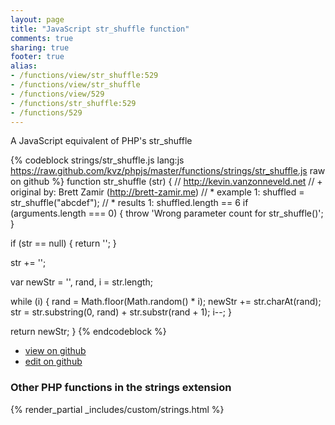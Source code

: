 ```yaml
---
layout: page
title: "JavaScript str_shuffle function"
comments: true
sharing: true
footer: true
alias:
- /functions/view/str_shuffle:529
- /functions/view/str_shuffle
- /functions/view/529
- /functions/str_shuffle:529
- /functions/529
---
```

<!-- Generated by Rakefile:build -->
A JavaScript equivalent of PHP's str_shuffle

{% codeblock strings/str_shuffle.js lang:js https://raw.github.com/kvz/phpjs/master/functions/strings/str_shuffle.js raw on github %}
function str_shuffle (str) {
  // http://kevin.vanzonneveld.net
  // +   original by: Brett Zamir (http://brett-zamir.me)
  // *     example 1: shuffled = str_shuffle("abcdef");
  // *     results 1: shuffled.length == 6
  if (arguments.length === 0) {
    throw 'Wrong parameter count for str_shuffle()';
  }

  if (str == null) {
    return '';
  }

  str += '';

  var newStr = '', rand, i = str.length;

  while (i) {
    rand = Math.floor(Math.random() * i);
    newStr += str.charAt(rand);
    str = str.substring(0, rand) + str.substr(rand + 1);
    i--;
  }

  return newStr;
}
{% endcodeblock %}

 - [view on github](https://github.com/kvz/phpjs/blob/master/functions/strings/str_shuffle.js)
 - [edit on github](https://github.com/kvz/phpjs/edit/master/functions/strings/str_shuffle.js)


### Other PHP functions in the strings extension
{% render_partial _includes/custom/strings.html %}
